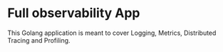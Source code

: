 # Full observability App

This Golang application is meant to cover Logging, Metrics, Distributed Tracing and Profiling.
